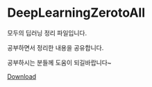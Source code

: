 # DeepLearningZerotoAll
모두의 딥러닝 정리 파일입니다. 

공부하면서 정리한 내용을 공유합니다. 

공부하시는 분들께 도움이 되길바랍니다~ 

[Download](https://github.com/bae3559/DeepLearningZerotoAll/releases/tag/1)
